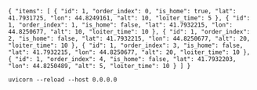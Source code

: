 `{
    "items": [
        {
            "id": 1,
            "order_index": 0,
            "is_home": true,
            "lat": 41.7931725,
            "lon": 44.8249161,
            "alt": 10,
            "loiter_time": 5
        },
        {
            "id": 1,
            "order_index": 1,
            "is_home": false,
            "lat": 41.7932215,
            "lon": 44.8250677,
            "alt": 10,
            "loiter_time": 10
        },
        {
            "id": 1,
            "order_index": 2,
            "is_home": false,
            "lat": 41.7932215,
            "lon": 44.8250677,
            "alt": 20,
            "loiter_time": 10
        },
        {
            "id": 1,
            "order_index": 3,
            "is_home": false,
            "lat": 41.7932215,
            "lon": 44.8250677,
            "alt": 20,
            "loiter_time": 10
        },
        {
            "id": 1,
            "order_index": 4,
            "is_home": false,
            "lat": 41.7932203,
            "lon": 44.8250489,
            "alt": 5,
            "loiter_time": 10
        }
    ]
}`

`uvicorn --reload --host 0.0.0.0`